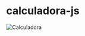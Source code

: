 # calculadora-js
![Calculadora](https://user-images.githubusercontent.com/67286282/106613653-31f3a080-6549-11eb-9a5c-efe307aa60d0.png)
